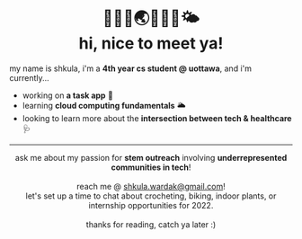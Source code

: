 <h1 align="center">🍃🌻🌿🌏🌱✨🌲🌤<br>hi, nice to meet ya!</h1>

my name is shkula, i'm a **4th year cs student @ uottawa**, and i'm currently...

- working on **a task app** 📝
- learning **cloud computing fundamentals** 🌥️
- looking to learn more about the **intersection between tech & healthcare** 🩺

---
<p align="center">
  ask me about my passion for <b>stem outreach</b> involving <b>underrepresented communities in tech</b>!
  <br><br>
  reach me @ <a href="mailto:shkula.wardak@gmail.com">shkula.wardak@gmail.com</a>!<br>let's set up a time to chat about crocheting, biking, indoor plants, or internship opportunities for 2022.
  <br><br>
  thanks for reading, catch ya later :)
</p>

